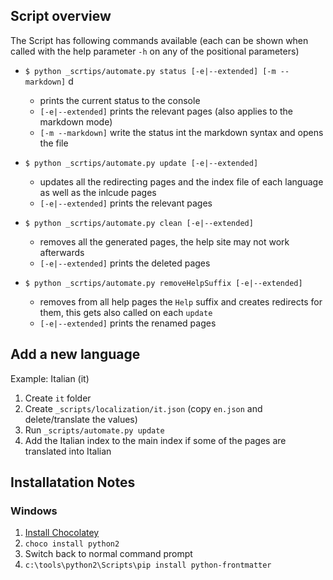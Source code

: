 ## Script overview

The Script has following commands available (each can be shown when called with the help parameter `-h` on any of the positional parameters)
- `$ python _scrtips/automate.py status [-e|--extended] [-m --markdown]` d
  - prints the current status to the console
  - `[-e|--extended]` prints the relevant pages (also applies to the markdown mode)
  - `[-m --markdown]` write the status int the markdown syntax and opens the file
  

- `$ python _scrtips/automate.py update [-e|--extended]`
  - updates all the redirecting pages and the index file of each language as well as the inlcude pages
  - `[-e|--extended]` prints the relevant pages
    
  
- `$ python _scrtips/automate.py clean [-e|--extended]`
  - removes all the generated pages, the help site may not work afterwards
  - `[-e|--extended]` prints the deleted pages
  
  
- `$ python _scrtips/automate.py removeHelpSuffix [-e|--extended]`
  - removes from all help pages the `Help` suffix and creates redirects for them, this gets also called on each `update`
  - `[-e|--extended]` prints the renamed pages


## Add a new language

Example: Italian (it)

1. Create `it` folder
2. Create `_scripts/localization/it.json` (copy `en.json` and delete/translate the values)
3. Run `_scripts/automate.py update`
4. Add the Italian index to the main index if some of the pages are translated into Italian

## Installatation Notes

### Windows

1. [Install Chocolatey](https://chocolatey.org/install)
2. `choco install python2`
3. Switch back to normal command prompt
4. `c:\tools\python2\Scripts\pip install python-frontmatter`
